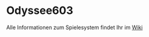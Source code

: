 # Odyssee603

Alle Informationen zum Spielesystem findet Ihr im [Wiki](https://github.com/byoernn/Odyssee603/wiki/)
